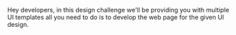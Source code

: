 Hey developers, in this design challenge we'll be providing you with multiple UI templates all you need to do is to develop the web page for the given UI design.
